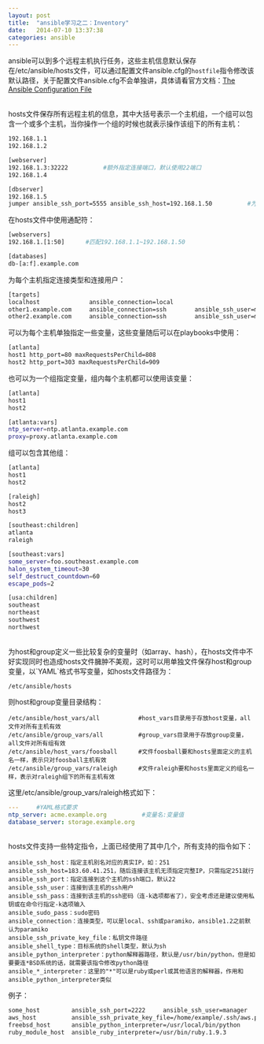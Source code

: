 ```yaml
---
layout: post
title:  "ansible学习之二：Inventory"
date:   2014-07-10 13:37:38
categories: ansible
---
```


ansible可以到多个远程主机执行任务，这些主机信息默认保存在/etc/ansible/hosts文件，可以通过配置文件ansible.cfg的`hostfile`指令修改该默认路径，关于配置文件ansible.cfg不会单独讲，具体请看官方文档：[The Ansible Configuration File](http://docs.ansible.com/intro_configuration.html)

<br />
hosts文件保存所有远程主机的信息，其中大括号表示一个主机组，一个组可以包含一个或多个主机，当你操作一个组的时候也就表示操作该组下的所有主机：

```bash
192.168.1.1
192.168.1.2

[webserver]
192.168.1.3:32222          #额外指定连接端口，默认使用22端口
192.168.1.4

[dbserver]
192.168.1.5
jumper ansible_ssh_port=5555 ansible_ssh_host=192.168.1.50          #为一个主机指定别名
```


在hosts文件中使用通配符：

```bash
[webservers]
192.168.1.[1:50]      #匹配192.168.1.1~192.168.1.50

[databases]
db-[a:f].example.com
```


为每个主机指定连接类型和连接用户：

```bash
[targets]
localhost              ansible_connection=local
other1.example.com     ansible_connection=ssh        ansible_ssh_user=mpdehaan
other2.example.com     ansible_connection=ssh        ansible_ssh_user=mdehaan
```


可以为每个主机单独指定一些变量，这些变量随后可以在playbooks中使用：

```bash
[atlanta]
host1 http_port=80 maxRequestsPerChild=808
host2 http_port=303 maxRequestsPerChild=909
```


也可以为一个组指定变量，组内每个主机都可以使用该变量：

```bash
[atlanta]
host1
host2

[atlanta:vars]
ntp_server=ntp.atlanta.example.com
proxy=proxy.atlanta.example.com
```


组可以包含其他组：

```bash
[atlanta]
host1
host2

[raleigh]
host2
host3

[southeast:children]
atlanta
raleigh

[southeast:vars]          
some_server=foo.southeast.example.com
halon_system_timeout=30
self_destruct_countdown=60
escape_pods=2

[usa:children]
southeast
northeast
southwest
northwest
```


<br />
为host和group定义一些比较复杂的变量时（如array、hash），在hosts文件中不好实现同时也造成hosts文件臃肿不美观，这时可以用单独文件保存host和group变量，以`YAML`格式书写变量，如hosts文件路径为：

```
/etc/ansible/hosts
```
则host和group变量目录结构：

```
/etc/ansible/host_vars/all           #host_vars目录用于存放host变量，all文件对所有主机有效
/etc/ansible/group_vars/all          #group_vars目录用于存放group变量，all文件对所有组有效
/etc/ansible/host_vars/foosball      #文件foosball要和hosts里面定义的主机名一样，表示只对foosball主机有效
/etc/ansible/group_vars/raleigh      #文件raleigh要和hosts里面定义的组名一样，表示对raleigh组下的所有主机有效
```

这里/etc/ansible/group_vars/raleigh格式如下：

```yaml
---     #YAML格式要求
ntp_server: acme.example.org          #变量名:变量值
database_server: storage.example.org
```


<br />
hosts文件支持一些特定指令，上面已经使用了其中几个，所有支持的指令如下：

```
ansible_ssh_host：指定主机别名对应的真实IP，如：251  ansible_ssh_host=183.60.41.251，随后连接该主机无须指定完整IP，只需指定251就行
ansible_ssh_port：指定连接到这个主机的ssh端口，默认22
ansible_ssh_user：连接到该主机的ssh用户
ansible_ssh_pass：连接到该主机的ssh密码（连-k选项都省了），安全考虑还是建议使用私钥或在命令行指定-k选项输入
ansible_sudo_pass：sudo密码
ansible_connection：连接类型，可以是local、ssh或paramiko，ansible1.2之前默认为paramiko
ansible_ssh_private_key_file：私钥文件路径
ansible_shell_type：目标系统的shell类型，默认为sh
ansible_python_interpreter：python解释器路径，默认是/usr/bin/python，但是如要要连*BSD系统的话，就需要该指令修改python路径
ansible_*_interpreter：这里的"*"可以是ruby或perl或其他语言的解释器，作用和ansible_python_interpreter类似
```

例子：

```bash
some_host         ansible_ssh_port=2222     ansible_ssh_user=manager
aws_host          ansible_ssh_private_key_file=/home/example/.ssh/aws.pem
freebsd_host      ansible_python_interpreter=/usr/local/bin/python
ruby_module_host  ansible_ruby_interpreter=/usr/bin/ruby.1.9.3
```
